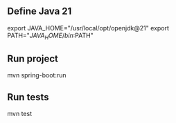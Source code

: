
## Define Java 21
export JAVA_HOME="/usr/local/opt/openjdk@21"
export PATH="$JAVA_HOME/bin:$PATH"

## Run project
mvn spring-boot:run

## Run tests 
mvn test